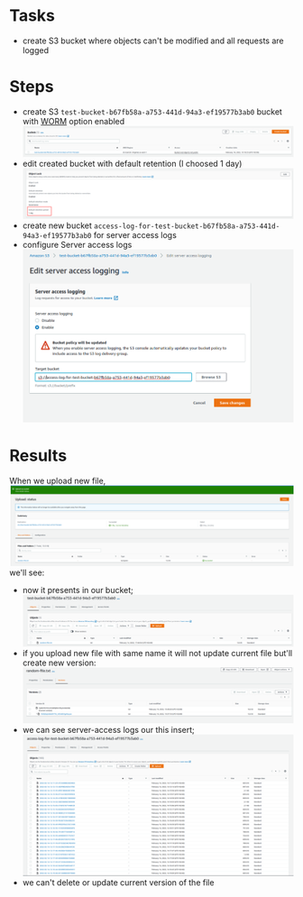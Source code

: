 # Tasks
* create S3 bucket where objects can't be modified and all requests are logged

# Steps
* create S3 `test-bucket-b67fb58a-a753-441d-94a3-ef19577b3ab0` bucket with [WORM](https://aws.amazon.com/blogs/storage/protecting-data-with-amazon-s3-object-lock/) option enabled
![image](https://github.com/Nazar910/hsa-5/blob/main/L24/screenshots/create-bucket.png?raw=true)
* edit created bucket with default retention (I choosed 1 day)
![image](https://github.com/Nazar910/hsa-5/blob/main/L24/screenshots/object-lock-retention.png?raw=true)
* create new bucket `access-log-for-test-bucket-b67fb58a-a753-441d-94a3-ef19577b3ab0` for server access logs
* configure Server access logs
![image](https://github.com/Nazar910/hsa-5/blob/main/L24/screenshots/server-access-log-enabled.png?raw=true)

# Results

When we upload new file,
![image](https://github.com/Nazar910/hsa-5/blob/main/L24/screenshots/file-upload.png?raw=true)
we'll see:
* now it presents in our bucket;
![image](https://github.com/Nazar910/hsa-5/blob/main/L24/screenshots/bucket-files-list.png?raw=true)
* if you upload new file with same name it will not update current file but'll create new version:
![image](https://github.com/Nazar910/hsa-5/blob/main/L24/screenshots/versions.png?raw=true)
* we can see server-access logs our this insert;
![image](https://github.com/Nazar910/hsa-5/blob/main/L24/screenshots/access-log-files-list.png?raw=true)
* we can't delete or update current version of the file
